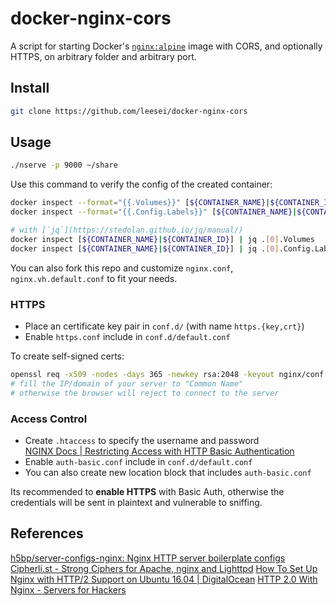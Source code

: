 # docker-nginx-cors

A script for starting Docker's [`nginx:alpine`](https://github.com/nginxinc/docker-nginx/tree/master/mainline/alpine) image with CORS, and optionally HTTPS, on arbitrary folder and arbitrary port.

## Install

```sh
git clone https://github.com/leesei/docker-nginx-cors
```

## Usage

```sh
./nserve -p 9000 ~/share
```

Use this command to verify the config of the created container:
```sh
docker inspect --format="{{.Volumes}}" [${CONTAINER_NAME}|${CONTAINER_ID}]
docker inspect --format="{{.Config.Labels}}" [${CONTAINER_NAME}|${CONTAINER_ID}]

# with [`jq`](https://stedolan.github.io/jq/manual/)
docker inspect [${CONTAINER_NAME}|${CONTAINER_ID}] | jq .[0].Volumes
docker inspect [${CONTAINER_NAME}|${CONTAINER_ID}] | jq .[0].Config.Labels
```

You can also fork this repo and customize `nginx.conf`, `nginx.vh.default.conf` to fit your needs.

### HTTPS

- Place an certificate key pair in `conf.d/` (with name `https.{key,crt}`)
- Enable `https.conf` include in `conf.d/default.conf`

To create self-signed certs:
```sh
openssl req -x509 -nodes -days 365 -newkey rsa:2048 -keyout nginx/conf.d/https.key -out nginx/conf.d/https.crt
# fill the IP/domain of your server to "Common Name"
# otherwise the browser will reject to connect to the server
```

### Access Control

- Create `.htaccess` to specify the username and password  
  [NGINX Docs | Restricting Access with HTTP Basic Authentication](https://docs.nginx.com/nginx/admin-guide/security-controls/configuring-http-basic-authentication/)
- Enable `auth-basic.conf` include in `conf.d/default.conf`
- You can also create new location block that includes `auth-basic.conf`

Its recommended to **enable HTTPS** with Basic Auth, otherwise the credentials will be sent in plaintext and vulnerable to sniffing.

## References

[h5bp/server-configs-nginx: Nginx HTTP server boilerplate configs](https://github.com/h5bp/server-configs-nginx)
[Cipherli.st - Strong Ciphers for Apache, nginx and Lighttpd](https://cipherli.st/)
[How To Set Up Nginx with HTTP/2 Support on Ubuntu 16.04 | DigitalOcean](https://www.digitalocean.com/community/tutorials/how-to-set-up-nginx-with-http-2-support-on-ubuntu-16-04)
[HTTP 2.0 With Nginx - Servers for Hackers](https://serversforhackers.com/video/http-20-with-nginx)

